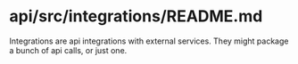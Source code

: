 # api/src/integrations/README.md

Integrations are api integrations with external services.
They might package a bunch of api calls, or just one.
